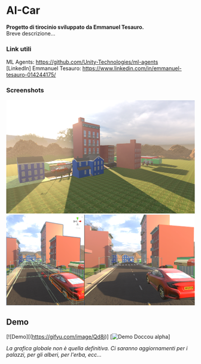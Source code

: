 # AI-Car

**Progetto di tirocinio sviluppato da Emmanuel Tesauro.**<br/>
Breve descrizione...<br/>

### Link utili
ML Agents: https://github.com/Unity-Technologies/ml-agents<br/>
[LinkedIn] Emmanuel Tesauro: https://www.linkedin.com/in/emmanuel-tesauro-014244175/<br/>

### Screenshots
<img width="800" src="https://github.com/ETesauro/AI-Car/blob/3_Terrain/Screenshots/Screenshot_1.png?raw=true">
<img width="800" src="https://github.com/ETesauro/AI-Car/blob/3_Terrain/Screenshots/Screenshot_2.png?raw=true">

## Demo

[![Demo][(https://gifyu.com/image/Qd8j)]
[![Demo Doccou alpha](http://share.gifyoutube.com/KzB6Gb.gif)]

<em style="">La grafica globale non è quella definitiva. Ci saranno aggiornamenti per i palazzi, per gli alberi, per l'erba, ecc...</em>
